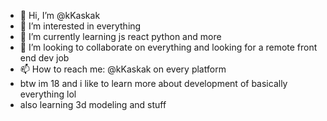 - 👋 Hi, I’m @kKaskak
- 👀 I’m interested in everything
- 🌱 I’m currently learning js react python and more
- 💞️ I’m looking to collaborate on everything and looking for a remote front end dev job 
- 📫 How to reach me: @kKaskak on every platform 
- btw im 18 and i like to learn more about development of basically everything lol
- also learning 3d modeling and stuff

<!---
kKaskak/kKaskak is a ✨ special ✨ repository because its `README.md` (this file) appears on your GitHub profile.
You can click the Preview link to take a look at your changes.
--->
